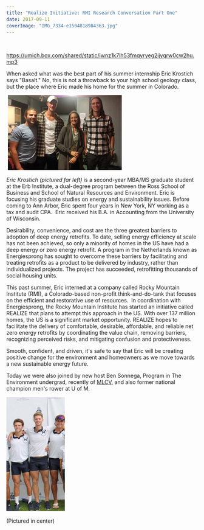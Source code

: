 ```yaml
---
title: "Realize Initiative: RMI Research Conversation Part One"
date: 2017-09-11
coverImage: "IMG_7334-e1504818984363.jpg"
---
```


 

https://umich.box.com/shared/static/iwnz1k7lh53fmqyryeg2ijyqrw0cw2hu.mp3

When asked what was the best part of his summer internship Eric Krostich says "Basalt." No, this is not a throwback to your high school geology class, but the place where Eric made his home for the summer in Colorado.

 _[![](images/FullSizeRender-1-300x197.jpg)](http://www.hotinhere.us/wp-content/uploads/2017/09/FullSizeRender-1.jpg)_

_Eric Krostich (_pictured far left_)_ is a second-year MBA/MS graduate student at the Erb Institute, a dual-degree program between the Ross School of Business and School of Natural Resources and Environment. Eric is focusing his graduate studies on energy and sustainability issues. Before coming to Ann Arbor, Eric spent four years in New York, NY working as a tax and audit CPA.  Eric received his B.A. in Accounting from the University of Wisconsin.

Desirability, convenience, and cost are the three greatest barriers to adoption of deep energy retrofits. To date, selling energy efficiency at scale has not been achieved, so only a minority of homes in the US have had a deep energy or zero energy retrofit. A program in the Netherlands known as Energiesprong has sought to overcome these barriers by facilitating and treating retrofits as a product to be delivered by industry, rather than individualized projects. The project has succeeded, retrofitting thousands of social housing units.

This past summer, Eric interned at a company called Rocky Mountain Institute (RMI), a Colorado-based non-profit think-and-do-tank that focuses on the efficient and restorative use of resources.  In coordination with Energiesprong, the Rocky Mountain Institute has started an initiative called REALIZE that plans to attempt this approach in the US. With over 137 million homes, the US is a significant market opportunity. REALIZE hopes to facilitate the delivery of comfortable, desirable, affordable, and reliable net zero energy retrofits by coordinating the value chain, removing barriers, recognizing perceived risks, and mitigating confusion and protectiveness.

Smooth, confident, and driven, it's safe to say that Eric will be creating positive change for the environment and homeowners as we move towards a new sustainable energy future.

Today we were also joined by new host Ben Sonnega, Program in The Environment undergrad, recently of [MLCV](https://www.youtube.com/watch?v=JJ-075dX-8g&index=5&list=PLUtaq2lrIyjPkq2iDikPeO1X6ZLBvVHsl&t=10s), and also former national champion men's rower at U of M.

[![](images/Henley-154x300.jpg)](http://www.hotinhere.us/wp-content/uploads/2017/09/Henley.jpg)

(Pictured in center)

